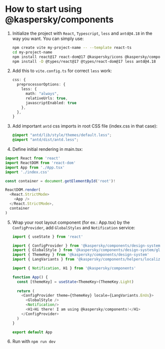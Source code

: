 # How to start using @kaspersky/components

1. Initialize the project with `React`, `Typescript`, `less` and `antd@4.18` in the way you want. You can simply use:

    ```bash
    npm create vite my-project-name -- --template react-ts
    cd my-project-name
    npm install react@17 react-dom@17 @kaspersky/icons @kaspersky/components
    npm install -D @types/react@17 @types/react-dom@17 less antd@4.18
    ```

2. Add this to `vite.config.ts` for correct `less` work:

    ```typescript
    css: {
      preprocessorOptions: {
        less: {
          math: "always",
          relativeUrls: true,
          javascriptEnabled: true
        },
      },
    }
    ```

3. Add important `antd` css imports in root CSS file (index.css in that case):
    
    ```css
    @import "antd/lib/style/themes/default.less";
    @import "antd/dist/antd.less";
    ```

4. Define initial rendering in main.tsx:

```typescript
import React from 'react'
import ReactDOM from 'react-dom'
import App from './App.tsx'
import './index.css'

const container = document.getElementById('root')!

ReactDOM.render(
  <React.StrictMode>
    <App />
  </React.StrictMode>,
  container
)
```

5. Wrap your root layout component (for ex.: App.tsx) by the `ConfigProvider`, add `GlobalStyles` and `Notification` service:

    ```typescript
    import { useState } from 'react'

    import { ConfigProvider } from '@kaspersky/components/design-system/context/provider'
    import { GlobalStyle } from '@kaspersky/components/design-system/global-style'
    import { ThemeKey } from '@kaspersky/components/design-system'
    import { LangVariants } from '@kaspersky/components/helpers/localization/types'

    import { Notification, H1 } from '@kaspersky/components'

    function App() {
      const [themeKey] = useState<ThemeKey>(ThemeKey.Light)
      
      return (
        <ConfigProvider theme={themeKey} locale={LangVariants.EnUs}>
          <GlobalStyle />
          <Notification/>
          <H1>Hi there! I am using @kaspersky/components!</H1>
        </ConfigProvider>
      )
    }

    export default App
    ```

6. Run with `npm run dev`
